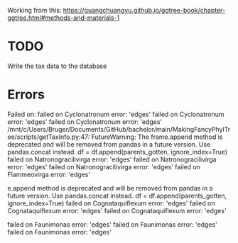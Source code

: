 Working from this: https://guangchuangyu.github.io/ggtree-book/chapter-ggtree.html#methods-and-materials-1

# TODO
Write the tax data to the database


# Errors
Failed on: 
failed on Cyclonatronum error: 'edges'
failed on Cyclonatronum error: 'edges'
failed on Cyclonatronum error: 'edges'
/mnt/c/Users/Bruger/Documents/GitHub/bachelor/main/MakingFancyPhylTree/scripts/getTaxInfo.py:47: FutureWarning: The frame.append method is deprecated and will be removed from pandas in a future version. Use pandas.concat instead.
  df = df.append(parents_gotten, ignore_index=True)
failed on Natronogracilivirga error: 'edges'
failed on Natronogracilivirga error: 'edges'
failed on Natronogracilivirga error: 'edges'
failed on Flammeovirga error: 'edges'

e.append method is deprecated and will be removed from pandas in a future version. Use pandas.concat instead.
  df = df.append(parents_gotten, ignore_index=True)
failed on Cognataquiflexum error: 'edges'
failed on Cognataquiflexum error: 'edges'
failed on Cognataquiflexum error: 'edges'

failed on Faunimonas error: 'edges'
failed on Faunimonas error: 'edges'
failed on Faunimonas error: 'edges'